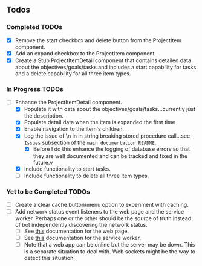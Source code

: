 ## Todos

### Completed TODOs

- [x] Remove the start checkbox and delete button from the ProjectItem component.
- [x] Add an expand checkbox to the ProjectItem component.
- [x] Create a Stub ProjectItemDetail component that contains detailed data about the objectives/goals/tasks and includes a start capability for tasks and a delete capability for all three item types.

### In Progress TODOs

- [ ] Enhance the ProjectItemDetail component.
  - [x] Populate it with data about the objectives/goals/tasks...currently just the description.
  - [x] Populate detail data when the item is expanded the first time
  - [x] Enable navigation to the item's children.
  - [x] Log the issue of \n in in string breaking stored procedure call...see `Issues` subsection of the `main documentation README`.
    - [x] Before I do this enhance the logging of database errors so that they are well documented and can be tracked and fixed in the future.v
  - [x] Include functionality to start tasks.
  - [ ] Include functionality to delete all three item types.

### Yet to be Completed TODOs

- [ ] Create a clear cache button/menu option to experiment with caching.
- [ ] Add network status event listeners to the web page and the service worker. Perhaps one or the other should be the source of truth instead of bot independently discovering the network status.
  - [ ] See [this](https://developer.mozilla.org/en-US/docs/Web/API/Navigator/onLine) documentation for the web page.
  - [ ] See [this](https://developer.mozilla.org/en-US/docs/Web/API/WorkerNavigator/onLine) documentation for the service worker.
  - [ ] Note that a web app can be online but the server may be down. This is a separate situation to deal with. Web sockets might be the way to detect this situation.
